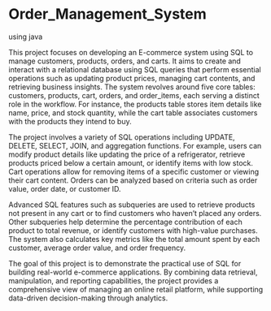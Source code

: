 # Order_Management_System
using java

This project focuses on developing an E-commerce system using SQL to manage customers, products, orders, and carts. It aims to create and interact with a relational database using SQL queries that perform essential operations such as updating product prices, managing cart contents, and retrieving business insights. The system revolves around five core tables: customers, products, cart, orders, and order_items, each serving a distinct role in the workflow. For instance, the products table stores item details like name, price, and stock quantity, while the cart table associates customers with the products they intend to buy.

The project involves a variety of SQL operations including UPDATE, DELETE, SELECT, JOIN, and aggregation functions. For example, users can modify product details like updating the price of a refrigerator, retrieve products priced below a certain amount, or identify items with low stock. Cart operations allow for removing items of a specific customer or viewing their cart content. Orders can be analyzed based on criteria such as order value, order date, or customer ID.

Advanced SQL features such as subqueries are used to retrieve products not present in any cart or to find customers who haven’t placed any orders. Other subqueries help determine the percentage contribution of each product to total revenue, or identify customers with high-value purchases. The system also calculates key metrics like the total amount spent by each customer, average order value, and order frequency.

The goal of this project is to demonstrate the practical use of SQL for building real-world e-commerce applications. By combining data retrieval, manipulation, and reporting capabilities, the project provides a comprehensive view of managing an online retail platform, while supporting data-driven decision-making through analytics.


